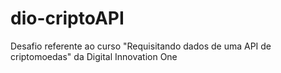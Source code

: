 # dio-criptoAPI
Desafio referente ao curso "Requisitando dados de uma API de criptomoedas" da Digital Innovation One
